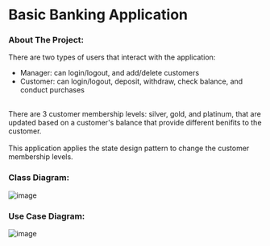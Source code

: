 # Basic Banking Application 

### About The Project:
There are two types of users that interact with the application:<br />
- Manager: can login/logout, and add/delete customers
- Customer: can login/logout, deposit, withdraw, check balance, and conduct purchases
<br />
There are 3 customer membership levels: silver, gold, and platinum, that are updated based on a customer's balance that provide different benifits to the customer.
<br />
<br />
This application applies the state design pattern to change the customer membership levels.
<br />

### Class Diagram:
![image](https://github.com/stevenkhou/BasicBankingApplication/assets/131317174/50371200-5f25-4108-9eda-fed88c57b576)

### Use Case Diagram:
![image](https://github.com/stevenkhou/BasicBankingApplication/assets/131317174/5b34aa83-7c80-47e8-802d-5e11ca538866)
